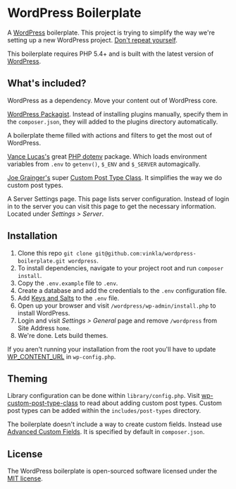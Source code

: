 WordPress Boilerplate
=====================

A [WordPress](https://github.com/WordPress/WordPress) boilerplate. This project is trying to simplify the way we're setting up a new WordPress project. [Don't repeat yourself](http://en.wikipedia.org/wiki/Don't_repeat_yourself).

This boilerplate requires PHP 5.4+ and is built with the latest version of [WordPress](https://github.com/WordPress/WordPress).

## What's included?

WordPress as a dependency. Move your content out of WordPress core.

[WordPress Packagist](http://wpackagist.org/). Instead of installing plugins manually, specify them in the `composer.json`, they will added to the plugins directory automatically.

A boilerplate theme filled with actions and filters to get the most out of WordPress.

[Vance Lucas's](https://github.com/vlucas) great [PHP dotenv](https://github.com/vlucas/phpdotenv) package. Which loads environment variables from `.env` to `getenv()`, `$_ENV` and `$_SERVER` automagically.

[Joe Grainger's](https://github.com/jjgrainger) super [Custom Post Type Class](https://github.com/jjgrainger/wp-custom-post-type-class). It simplifies the way we do custom post types.

A Server Settings page. This page lists server configuration. Instead of login in to the server you can visit this page to get the necessary information. Located under *Settings > Server*.

## Installation
1. Clone this repo `git clone git@github.com:vinkla/wordpress-boilerplate.git wordpress`.
2. To install dependencies, navigate to your project root and run `composer install`.
3. Copy the `.env.example` file to `.env`.
3. Create a database and add the credentials to the `.env` configuration file.
4. Add [Keys and Salts](https://api.wordpress.org/secret-key/1.1/salt) to the `.env` file.
5. Open up your browser and visit `/wordpress/wp-admin/install.php` to install WordPress.
6. Login and visit *Settings > General* page and remove `/wordpress` from Site Address `home`.
7. We're done. Lets build themes.

If you aren't running your installation from the root you'll have to update [WP_CONTENT_URL](wp-config.php) in `wp-config.php`.

## Theming
Library configuration can be done within `library/config.php`. Visit [wp-custom-post-type-class](https://github.com/jjgrainger/wp-custom-post-type-class) to read about adding custom post types. Custom post types can be added within the `includes/post-types` directory.

The boilerplate doesn't include a way to create custom fields. Instead use [Advanced Custom Fields](http://www.advancedcustomfields.com/). It is specified by default in `composer.json`.

## License

The WordPress boilerplate is open-sourced software licensed under the [MIT license](http://opensource.org/licenses/MIT).
